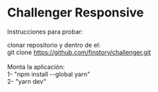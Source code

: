 # Challenger Responsive
Instrucciones para probar: 

clonar repositorio y dentro de el:
<br>
git clone https://github.com/finstory/challenger.git
<br>
<br>
Monta la aplicación:
<br>
1- "npm install --global yarn"
<br>
2- "yarn dev"
